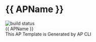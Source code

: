 # {{ APName }}
![build status](https://TRAVIS_BUILD_STATUS_URL&branch=master "BUILD_STATUS")  
{{ APName }}  
This AP Template is Generated by AP CLI